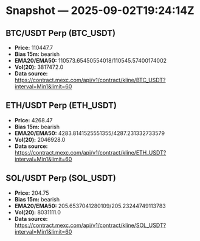# Snapshot — 2025-09-02T19:24:14Z

## BTC/USDT Perp (BTC_USDT)
- **Price:** 110447.7
- **Bias 15m:** bearish
- **EMA20/EMA50:** 110573.65450554018/110545.57400174002
- **Vol(20):** 3817472.0
- **Data source:** https://contract.mexc.com/api/v1/contract/kline/BTC_USDT?interval=Min1&limit=60

## ETH/USDT Perp (ETH_USDT)
- **Price:** 4268.47
- **Bias 15m:** bearish
- **EMA20/EMA50:** 4283.8141525551355/4287.231332733579
- **Vol(20):** 2046928.0
- **Data source:** https://contract.mexc.com/api/v1/contract/kline/ETH_USDT?interval=Min1&limit=60

## SOL/USDT Perp (SOL_USDT)
- **Price:** 204.75
- **Bias 15m:** bearish
- **EMA20/EMA50:** 205.6537041280109/205.23244749113783
- **Vol(20):** 8031111.0
- **Data source:** https://contract.mexc.com/api/v1/contract/kline/SOL_USDT?interval=Min1&limit=60
